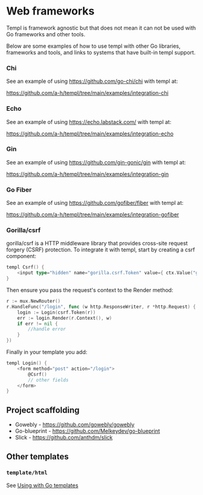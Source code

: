 # Web frameworks

Templ is framework agnostic but that does not mean it can not be used with Go frameworks and other tools.

Below are some examples of how to use templ with other Go libraries, frameworks and tools, and links to systems that have built-in templ support.

### Chi

See an example of using https://github.com/go-chi/chi with templ at:

https://github.com/a-h/templ/tree/main/examples/integration-chi

### Echo

See an example of using https://echo.labstack.com/ with templ at:

https://github.com/a-h/templ/tree/main/examples/integration-echo

### Gin

See an example of using https://github.com/gin-gonic/gin with templ at:

https://github.com/a-h/templ/tree/main/examples/integration-gin

### Go Fiber

See an example of using https://github.com/gofiber/fiber with templ at:

https://github.com/a-h/templ/tree/main/examples/integration-gofiber

### Gorilla/csrf
gorilla/csrf is a HTTP middleware library that provides cross-site request forgery (CSRF) protection. To integrate it with templ, start by creating a csrf component:

```go
templ Csrf() {
	<input type="hidden" name="gorilla.csrf.Token" value={ ctx.Value("gorilla.csrf.Token").(string) }/>
}
```

Then ensure you pass the request's context to the Render method:
```go
r := mux.NewRouter()
r.HandleFunc("/login", func (w http.ResponseWriter, r *http.Request) {
    login := Login(csrf.Token(r))
    err := login.Render(r.Context(), w)
    if err != nil {
        //handle error
    }
})
```

Finally in your template you add:
```go
templ Login() {
    <form method="post" action="/login">
        @Csrf()
        // other fields
    </form>
}
```

## Project scaffolding

- Gowebly - https://github.com/gowebly/gowebly
- Go-blueprint - https://github.com/Melkeydev/go-blueprint
- Slick - https://github.com/anthdm/slick

## Other templates

### `template/html`

See [Using with Go templates](../syntax-and-usage/using-with-go-templates)
